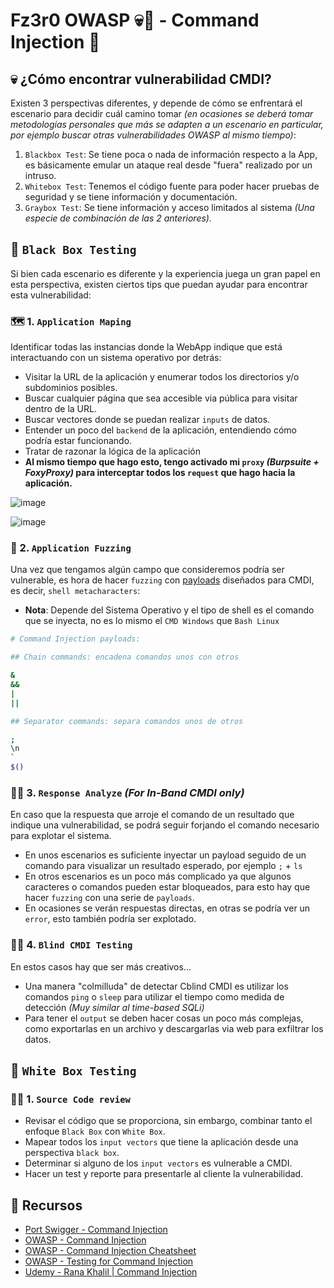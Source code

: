 # Fz3r0 OWASP 💀🐝 - Command Injection 💉

## 💀 ¿Cómo encontrar vulnerabilidad CMDI?

Existen 3 perspectivas diferentes, y depende de cómo se enfrentará el escenario para decidir cuál camino tomar _(en ocasiones se deberá tomar metodologías personales que más se adapten a un escenario en particular, por ejemplo buscar otras vulnerabilidades OWASP al mismo tiempo)_:

1. `Blackbox Test`: Se tiene poca o nada de información respecto a la App, es básicamente emular un ataque real desde "fuera" realizado por un intruso. 
2. `Whitebox Test`: Tenemos el código fuente para poder hacer pruebas de seguridad y se tiene información y documentación.
3. `Graybox Test`: Se tiene información y acceso limitados al sistema _(Una especie de combinación de las 2 anteriores)._

## 👿 `Black Box Testing`

Si bien cada escenario es diferente y la experiencia juega un gran papel en esta perspectiva, existen ciertos tips que puedan ayudar para encontrar esta vulnerabilidad:

### 🗺️ 1. `Application Maping` 

Identificar todas las instancias donde la WebApp indique que está interactuando con un sistema operativo por detrás:

- Visitar la URL de la aplicación y enumerar todos los directorios y/o subdominios posibles.
- Buscar cualquier página que sea accesible via pública para visitar dentro de la URL.
- Buscar vectores donde se puedan realizar `inputs` de datos.
- Entender un poco del `backend` de la aplicación, entendiendo cómo podría estar funcionando.
- Tratar de razonar la lógica de la aplicación
- **Al mismo tiempo que hago esto, tengo activado mi `proxy` _(Burpsuite + FoxyProxy)_ para interceptar todos los `request` que hago hacia la aplicación.**

![image](https://github.com/Fz3r0/Fz3r0_-_Command_Injection/assets/94720207/36af82ea-55d4-4605-8d04-2f57a18220cd)

![image](https://github.com/Fz3r0/Fz3r0_-_Command_Injection/assets/94720207/3822e497-ce83-490e-b54c-1fa1a7e9695f)

### 📜 2. `Application Fuzzing` 

Una vez que tengamos algún campo que consideremos podría ser vulnerable, es hora de hacer `fuzzing` con [payloads](https://github.com/Fz3r0/Fz3r0_-_Command_Injection/blob/main/12_Fz3r0_CMDI_-_Payloads/Command_Injection_Payloads.md) diseñados para CMDI, es decir, `shell metacharacters`:

- **Nota**: Depende del Sistema Operativo y el tipo de shell es el comando que se inyecta, no es lo mismo el `CMD Windows` que `Bash Linux`

````sh
# Command Injection payloads:

## Chain commands: encadena comandos unos con otros

&
&&
|
||

## Separator commands: separa comandos unos de otros

;
\n
`
$()

````



### 🕵️‍♂️ 3. `Response Analyze` _(For In-Band CMDI only)_ 

En caso que la respuesta que arroje el comando de un resultado que indique una vulnerabilidad, se podrá seguir forjando el comando necesario para explotar el sistema.

- En unos escenarios es suficiente inyectar un payload seguido de un comando para visualizar un resultado esperado, por ejemplo `;` + `ls`
- En otros escenarios es un poco más complicado ya que algunos caracteres o comandos pueden estar bloqueados, para esto hay que hacer `fuzzing` con una serie de `payloads`.
- En ocasiones se verán respuestas directas, en otras se podría ver un `error`, esto también podría ser explotado. 

### 🕵️‍♂️ 4. `Blind CMDI Testing` 

En estos casos hay que ser más creativos... 

- Una manera "colmilluda" de detectar Cblind CMDI es utilizar los comandos `ping` o `sleep` para utilizar el tiempo como medida de detección _(Muy similar al time-based SQLi)_
- Para tener el `output` se deben hacer cosas un poco más complejas, como exportarlas en un archivo y descargarlas via web para exfiltrar los datos. 

## 👼 `White Box Testing`

### 🕵️‍♂️ 1. `Source Code review` 

- Revisar el código que se proporciona, sin embargo, combinar tanto el enfoque `Black Box` con `White Box`.
- Mapear todos los `input vectors` que tiene la aplicación desde una perspectiva `black box`.
- Determinar si alguno de los `input vectors` es vulnerable a CMDI.
- Hacer un test y reporte para presentarle al cliente la vulnerabilidad. 

## 📖 Recursos

- [Port Swigger - Command Injection](https://portswigger.net/web-security/os-command-injection)
- [OWASP - Command Injection](https://owasp.org/www-community/attacks/Command_Injection)
- [OWASP - Command Injection Cheatsheet](https://cheatsheetseries.owasp.org/cheatsheets/OS_Command_Injection_Defense_Cheat_Sheet.html)
- [OWASP - Testing for Command Injection](https://owasp.org/www-project-web-security-testing-guide/latest/4-Web_Application_Security_Testing/07-Input_Validation_Testing/12-Testing_for_Command_Injection)
- [Udemy - Rana Khalil | Command Injection ](https://www.udemy.com/course/mastering-command-injection-the-ultimate-hands-on-course/learn/lecture/39297722#overview)


